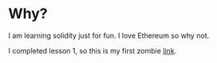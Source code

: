 # Why?
I am learning solidity just for fun. I love Ethereum so why not.

I completed lesson 1, so this is my first zombie [link](https://share.cryptozombies.io/en/lesson/1/share/Trader?id=Y3p8NjIyOTg3).